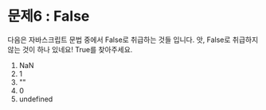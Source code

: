 # 문제6 : False

다음은 자바스크립트 문법 중에서 False로 취급하는 것들 입니다.
앗, False로 취급하지 않는 것이 하나 있네요! True를 찾아주세요.

1)  NaN
2)  1
3)  ""
4)  0
5)  undefined
